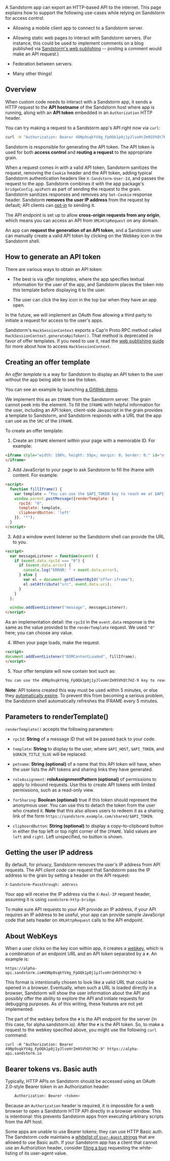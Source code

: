 A Sandstorm app can export an HTTP-based API to the internet. This
page explains how to support the following use-cases while relying on
Sandstorm for access control.

* Allowing a mobile client app to connect to a Sandstorm server.

* Allowing static web pages to interact with Sandstorm servers. (For
  instance, this could be used to implement comments on a blog
  published via [Sandstorm's web publishing](web-publishing.md) --
  posting a comment would make an API request.)

* Federation between servers.

* Many other things!

## Overview

When custom code needs to interact with a Sandstorm app, it sends a
HTTP request to the **API hostname** of the Sandstorm host where app
is running, along with an **API token** embedded in an `Authorization`
HTTP header.

You can try making a request to a Sandstorm app's API right now via `curl`:

```bash
curl -H "Authorization: Bearer 49Np9sqkYV4g_FpOQk1p0j1yJlvoHrZm9SVhQt7H2-9" https://alpha-api.sandstorm.io/
```

Sandstorm is responsible for generating the API token. The API token
is used for both **access control** and **routing a request** to the
appropriate grain.

When a request comes in with a valid API token, Sandstorm sanitizes
the request, removing the `Cookie` header and the API token, adding
typical Sandstorm authentication headers like `X-Sandstorm-User-Id`,
and passes the request to the app. Sandstorm combines it with the app
package's `bridgeConfig.apiPath` as part of sending the request to the
grain. Sandstorm sanitizes responses and removes any `Set-Cookie`
response header. Sandstorm **removes the user IP address** from the
request by default; API clients can
[opt-in](#getting-the-user-ip-address) to sending it.

The API endpoint is set up to allow **cross-origin requests from any
origin**, which means you can access an API from `XMLHttpRequest` on
any domain.

An app can **request the generation of an API token**, and a Sandstorm
user can manually create a valid API token by clicking on the Webkey icon
in the Sandstorm shell.

## How to generate an API token

There are various ways to obtain an API token:

* The best is via *offer templates*, where the app specifies textual
  information for the user of the app, and Sandstorm places the token
  into this template before displaying it to the user.

* The user can click the key icon in the top bar when they have an app
  open.

In the future, we will implement an OAuth flow allowing a third party
to initiate a request for access to the user's apps.

Sandstorm's `HackSessionContext` exports a Cap'n Proto RPC method
called `HackSessionContext.generateApiToken()`. That method is
deprecated in favor of offer templates. If you need to use it, read
the [web publishing guide](web-publishing.md) for more about how to
access `HackSessionContext`.

## Creating an offer template

An _offer template_ is a way for Sandstorm to display an API token to
the user without the app being able to see the token.

You can see an example by launching [a GitWeb
demo](https://oasis.sandstorm.io/appdemo/6va4cjamc21j0znf5h5rrgnv0rpyvh1vaxurkrgknefvj0x63ash).

We implement this as an `IFRAME` from the Sandstorm server. The grain
cannot peek into the element. To fill the `IFRAME` with helpful information
for the user, including an API token, client-side Javascript in the grain
provides a template to Sandstorm, and Sandstorm responds with a URL that
the app can use as the `SRC` of the `IFRAME`.

To create an offer template:

1. Create an `IFRAME` element within your page with a memorable ID. For example:

  ```html
  <iframe style="width: 100%; height: 55px; margin: 0; border: 0;" id="offer-iframe">
  </iframe>
  ```

2. Add JavaScript to your page to ask Sandstorm to fill the iframe with
  content. For example:

  ```html
  <script>
    function fillIframe() {
      var template = "You can use the $API_TOKEN key to reach me at $API_HOST.";
      window.parent.postMessage({renderTemplate: {
        rpcId: "0",
        template: template,
        clipboardButton: 'left'
      }}, "*");
    }
  </script>
  ```

3. Add a window event listener so the Sandstorm shell can provide the
  URL to you.

  ```html
  <script>
    var messageListener = function(event) {
      if (event.data.rpcId === "0") {
        if (event.data.error) {
          console.log("ERROR: " + event.data.error);
        } else {
          var el = document.getElementById("offer-iframe");
          el.setAttribute("src", event.data.uri);
        }
      }
    };

    window.addEventListener("message", messageListener);
  </script>
  ```

  As an implementation detail: the `rpcId` in the `event.data` response
  is the same as the value provided to the `renderTemplate` request. We
  used `"0"` here; you can choose any value.

4. When your page loads, make the request.

  ```html
  <script>
  document.addEventListener("DOMContentLoaded", fillIframe);
  </script>
  ```

5. Your offer template will now contain text such as:

  ```html
  You can use the 49Np9sqkYV4g_FpOQk1p0j1yJlvoHrZm9SVhQt7H2-9 key to reach me at https://alpha-api.sandstorm.io/.
  ```

**Note**: API tokens created this way must be used within 5 minutes,
or else they [automatically
expire](https://github.com/sandstorm-io/sandstorm/search?utf8=%E2%9C%93&q=selfDestructDuration). To
prevent this from becoming a serious problem, the Sandstorm shell
automatically refreshes the IFRAME every 5 minutes.

## Parameters to renderTemplate()

`renderTemplate()` accepts the following parameters:

* `rpcId`: **String** of a message ID that will be passed back to your
  code.

* `template`: **String** to display to the user, where `$API_HOST`,
  `$API_TOKEN`, and `$GRAIN_TITLE_SLUG` will be replaced.

* `petname`: **String (optional)** of a name that this API token will
  have, when the user lists the API tokens and sharing links they have
  generated.

* `roleAssignment`: **roleAssignmentPattern (optional)** of
  permissions to apply to inbound requests. Use this to create API
  tokens with limited permissions, such as a read-only view.

* `forSharing`: **Boolean (optional)** true if this token should
  represent the anonymous user. You can use this to detach the token
  from the user who created it. **Note** that this also allows users
  to redeem it as a sharing link of the form
  `https://sandstorm.example.com/shared/$API_TOKEN`.

* `clipboardButton`: **String (optional)** to display a copy-to-clipboard
  button in either the top left or top right corner of the `IFRAME`.
  Valid values are `left` and `right`. Left unspecified, no button is shown.

## Getting the user IP address

By default, for privacy, Sandstorm removes the user's IP address from
API requests. The API _client code_ can request that Sandstorm pass
the IP address to the grain by setting a header on the API request:


```
X-Sandstorm-Passthrough: address
```

Your app will receive the IP address via the `X-Real-IP` request
header, assuming it is using `sandstorm-http-bridge`.

To make sure API requests to your API provide an IP address, if your
API requires an IP address to be useful, your app can provide sample
JavaScript code that sets header on `XMLHttpRequest` calls to the API
endpoint.

## About WebKeys

When a user clicks on the key icon within app, it creates a
[webkey](http://waterken.sourceforge.net/web-key/), which is a
combination of an endpoint URL and an API token separated by a `#`. An
example is:

    https://alpha-api.sandstorm.io#49Np9sqkYV4g_FpOQk1p0j1yJlvoHrZm9SVhQt7H2-9

This format is intentionally chosen to look like a valid URL that
could be opened in a browser. Eventually, when such a URL is loaded
directly in a browser, Sandstorm will show the user information about
the API and possibly offer the ability to explore the API and initiate
requests for debugging purposes. As of this writing, these features
are not yet implemented.

The part of the webkey before the `#` is the API endpoint for the
server (in this case, for alpha.sandstorm.io). After the `#` is the
API token. So, to make a request to the webkey specified above, you
might use the following `curl` command:

    curl -H "Authorization: Bearer 49Np9sqkYV4g_FpOQk1p0j1yJlvoHrZm9SVhQt7H2-9" https://alpha-api.sandstorm.io

## Bearer tokens vs. Basic auth

Typically, HTTP APIs on Sandstorm should be accessed using an OAuth
2.0-style Bearer token in an Authorization header:

```bash
    Authorization: Bearer <token>
```

Because an `Authorization` header is required, it is impossible for a
web browser to open a Sandstorm HTTP API directly in a browser
window. This is intentional: this prevents Sandstorm apps from
executing arbitrary scripts from the API host.

Some apps are unable to use Bearer tokens; they can use HTTP Basic
auth. The Sandstorm code maintains a [whitelist of `User-Agent`
strings](https://github.com/sandstorm-io/sandstorm/search?utf8=%E2%9C%93&q=BASIC_AUTH_USER_AGENTS)
that are allowed to use Basic auth. If your Sandstorm app has a client
that cannot use an Authoriztion header, consider [filing a
bug](https://github.com/sandstorm-io/sandstorm/issues) requesting the
white-listing of its user-agent value.
